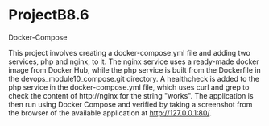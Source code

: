 # ProjectB8.6
Docker-Compose

This project involves creating a docker-compose.yml file and adding two services, php and nginx, to it. The nginx service uses a ready-made docker image from Docker Hub, while the php service is built from the Dockerfile in the devops_module10_compose.git directory. A healthcheck is added to the php service in the docker-compose.yml file, which uses curl and grep to check the content of http://nginx for the string "works". The application is then run using Docker Compose and verified by taking a screenshot from the browser of the available application at http://127.0.0.1:80/.
